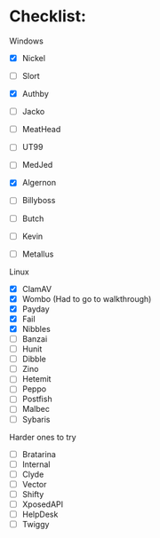 # Checklist:
Windows
- [x] Nickel
- [ ] Slort
- [x] Authby
- [ ] Jacko
- [ ] MeatHead
- [ ] UT99
- [ ] MedJed
- [x] Algernon
- [ ] Billyboss
- [ ] Butch
- [ ] Kevin
- [ ] Metallus


Linux
- [x] ClamAV
- [x] Wombo (Had to go to walkthrough)
- [x] Payday
- [x] Fail
- [x] Nibbles
- [ ] Banzai
- [ ] Hunit
- [ ] Dibble
- [ ] Zino
- [ ] Hetemit
- [ ] Peppo
- [ ] Postfish
- [ ] Malbec
- [ ] Sybaris

Harder ones to try
- [ ] Bratarina
- [ ] Internal
- [ ] Clyde
- [ ] Vector
- [ ] Shifty
- [ ] XposedAPI
- [ ] HelpDesk
- [ ] Twiggy